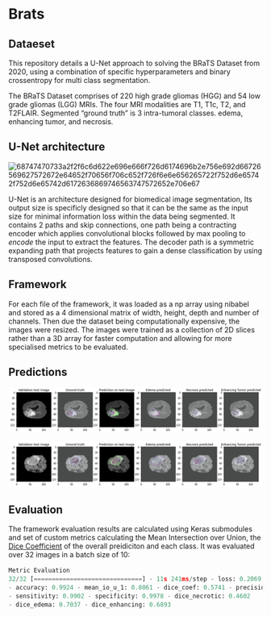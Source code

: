# Brats

## Dataeset 

This repository details a U-Net approach to solving the BRaTS Dataset from 2020, using a combination of specific hyperparameters and binary crossentropy for multi class segmentation. 

The BRaTS Dataset comprises of 220 high grade gliomas (HGG) and 54 low grade gliomas (LGG) MRIs. The four MRI modalities are T1, T1c, T2, and T2FLAIR. Segmented “ground truth” is 3 intra-tumoral classes. edema, enhancing tumor, and necrosis.

## U-Net architecture 
![68747470733a2f2f6c6d622e696e666f726d6174696b2e756e692d66726569627572672e64652f70656f706c652f726f6e6e656265722f752d6e65742f752d6e65742d6172636869746563747572652e706e67](https://user-images.githubusercontent.com/101694383/158929757-79641461-bd4b-4126-aa41-f909e831aa60.png)

U-Net is an architecture designed for biomedical image segmentation, Its output size is specificly designed so that it can be the same as the input size for minimal information loss within the data being segmented. It contains 2 paths and skip connections, one path being a contracting encoder which applies convolutional blocks followed by max pooling to *encode* the input to extract the features. The decoder path is a symmetric expanding path that projects features to gain a dense classification by using transposed convolutions. 

## Framework 

For each file of the framework, it was loaded as a np array using nibabel and stored as a 4 dimensional matrix of width, height, depth and number of channels. Then due the dataset being computationally expensive, the images were resized. The images were trained as a collection of 2D slices rather than a 3D array for faster computation and allowing for more specialised metrics to be evaluated. 

## Predictions 

![pred1](pred/valset.png)

![pred2](pred/valset2.png)



## Evaluation 
The framework evaluation results are calculated using Keras submodules and set of  custom metrics calculating the Mean Intersection over Union, the [Dice Coefficient](https://chenriang.me/f1-equal-dice-coefficient.html) of the overall preidiciton and each class. It was evaluated over 32 images in a batch size of 10:


```python
Metric Evaluation
32/32 [==============================] - 11s 241ms/step - loss: 0.2069 
- accuracy: 0.9924 - mean_io_u_1: 0.8061 - dice_coef: 0.5741 - precision: 0.9937 
- sensitivity: 0.9902 - specificity: 0.9978 - dice_necrotic: 0.4602 
- dice_edema: 0.7037 - dice_enhancing: 0.6893

```
